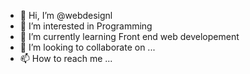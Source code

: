 - 👋 Hi, I’m @webdesignl
- 👀 I’m interested in Programming
- 🌱 I’m currently learning Front end web developement
- 💞️ I’m looking to collaborate on ...
- 📫 How to reach me ...

<!---
webdesignl/webdesignl is a ✨ special ✨ repository because its `README.md` (this file) appears on your GitHub profile.
You can click the Preview link to take a look at your changes.
--->
